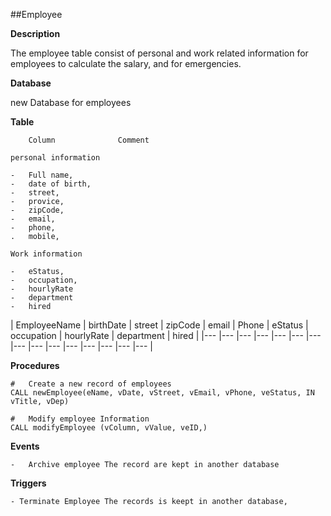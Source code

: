 ##Employee

**Description**

The employee table consist of personal and work related information for employees to calculate the salary, and for emergencies.

**Database**

new Database for employees

**Table**
    
        Column              Comment

    personal information

    -   Full name,
    -   date of birth,
    -   street,
    -   provice,
    -   zipCode,
    -   email,
    -   phone,
    .   mobile,

    Work information

    -   eStatus,
    -   occupation,
    -   hourlyRate
    -   department
    -   hired

| EmployeeName | birthDate | street | zipCode | email | Phone | eStatus | occupation | hourlyRate | department | hired |
|---	|---	|---	|---	|---	|---	|---	|---	|---	|---	|---	|---	|---	|---	|---	|


**Procedures**

    #   Create a new record of employees
    CALL newEmployee(eName, vDate, vStreet, vEmail, vPhone, veStatus, IN vTitle, vDep)

    #   Modify employee Information
    CALL modifyEmployee (vColumn, vValue, veID,)

**Events**

    -   Archive employee The record are kept in another database

**Triggers**

    - Terminate Employee The records is keept in another database, 